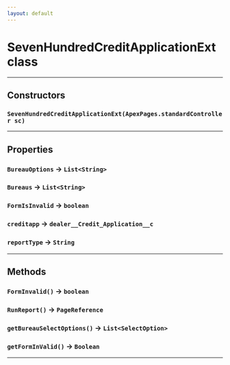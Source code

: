 ```yaml
---
layout: default
---
```

# SevenHundredCreditApplicationExt class
---
## Constructors
### `SevenHundredCreditApplicationExt(ApexPages.standardController sc)`
---
## Properties

### `BureauOptions` → `List<String>`

### `Bureaus` → `List<String>`

### `FormIsInvalid` → `boolean`

### `creditapp` → `dealer__Credit_Application__c`

### `reportType` → `String`

---
## Methods
### `FormInvalid()` → `boolean`
### `RunReport()` → `PageReference`
### `getBureauSelectOptions()` → `List<SelectOption>`
### `getFormInValid()` → `Boolean`
---
